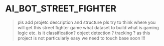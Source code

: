 # AI_BOT_STREET_FIGHTER
> pls add projetc description and structure
> pls try to think where you will get this street fighter game
> what dataset to build
> what is gaming logic etc.
> is it classification? object detection ? tracking ?
> as this project is not particularly easy we need to touch base soon !!!
